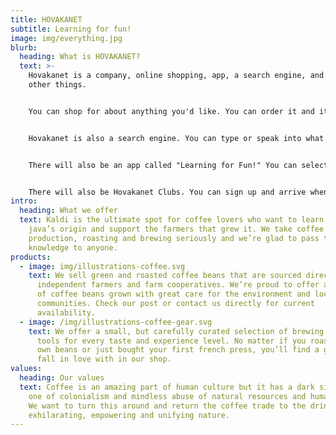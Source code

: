```yaml
---
title: HOVAKANET
subtitle: Learning for fun!
image: img/everything.jpg
blurb:
  heading: What is HOVAKANET?
  text: >-
    Hovakanet is a company, online shopping, app, a search engine, and many
    other things.


    You can shop for about anything you'd like. You can order it and it will arrive as soon as possible. The goods will be very good quality. Depending on what it is, or where you are we may also do services.


    Hovakanet is also a search engine. You can type or speak into what you're using and it will show up. There will be images, shopping, videos, games, and articles. You will also be able to comment what you think.


    There will also be an app called "Learning for Fun!" You can select a grade, and then pick a subject. Then you can learn and have adventures!


    There will also be Hovakanet Clubs. You can sign up and arrive when it starts. It will be very educational and fun. It will be for any age from 5 to 15.
intro:
  heading: What we offer
  text: Kaldi is the ultimate spot for coffee lovers who want to learn about their
    java’s origin and support the farmers that grew it. We take coffee
    production, roasting and brewing seriously and we’re glad to pass that
    knowledge to anyone.
products:
  - image: img/illustrations-coffee.svg
    text: We sell green and roasted coffee beans that are sourced directly from
      independent farmers and farm cooperatives. We’re proud to offer a variety
      of coffee beans grown with great care for the environment and local
      communities. Check our post or contact us directly for current
      availability.
  - image: /img/illustrations-coffee-gear.svg
    text: We offer a small, but carefully curated selection of brewing gear and
      tools for every taste and experience level. No matter if you roast your
      own beans or just bought your first french press, you’ll find a gadget to
      fall in love with in our shop.
values:
  heading: Our values
  text: Coffee is an amazing part of human culture but it has a dark side too –
    one of colonialism and mindless abuse of natural resources and human lives.
    We want to turn this around and return the coffee trade to the drink’s
    exhilarating, empowering and unifying nature.
---
```

